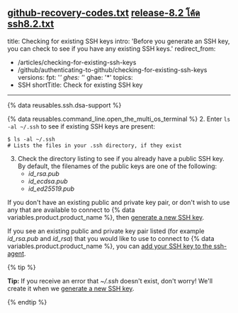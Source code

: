 [github-recovery-codes.txt](https://github.com/github/docs/files/7070294/github-recovery-codes.txt)
[release-8.2 โค้ด ssh8.2.txt](https://github.com/github/docs/files/7070289/release-8.2.ssh8.2.txt)
---
title: Checking for existing SSH keys
intro: 'Before you generate an SSH key, you can check to see if you have any existing SSH keys.'
redirect_from:
  - /articles/checking-for-existing-ssh-keys
  - /github/authenticating-to-github/checking-for-existing-ssh-keys
versions:
  fpt: '*'
  ghes: '*'
  ghae: '*'
topics:
  - SSH
shortTitle: Check for existing SSH key
---
{% data reusables.ssh.dsa-support %}

{% data reusables.command_line.open_the_multi_os_terminal %}
2. Enter `ls -al ~/.ssh` to see if existing SSH keys are present:

  ```shell
  $ ls -al ~/.ssh
  # Lists the files in your .ssh directory, if they exist
  ```
3. Check the directory listing to see if you already have a public SSH key. By default, the filenames of the public keys are one of the following:
    - *id_rsa.pub*
    - *id_ecdsa.pub*
    - *id_ed25519.pub*

If you don't have an existing public and private key pair, or don't wish to use any that are available to connect to {% data variables.product.product_name %}, then [generate a new SSH key](/articles/generating-a-new-ssh-key-and-adding-it-to-the-ssh-agent).

If you see an existing public and private key pair listed (for example *id_rsa.pub* and *id_rsa*) that you would like to use to connect to {% data variables.product.product_name %}, you can [add your SSH key to the ssh-agent](/articles/generating-a-new-ssh-key-and-adding-it-to-the-ssh-agent/#adding-your-ssh-key-to-the-ssh-agent).

{% tip %}

**Tip:** If you receive an error that *~/.ssh* doesn't exist, don't worry! We'll create it when we [generate a new SSH key](/articles/generating-a-new-ssh-key-and-adding-it-to-the-ssh-agent).

{% endtip %}

